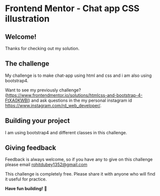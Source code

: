 # Frontend Mentor - Chat app CSS illustration

## Welcome!

Thanks for checking out my solution.

## The challenge

My challenge is to make chat-app using html and css and i am also using bootstrap4.

Want to see my previously challenge? (https://www.frontendmentor.io/solutions/htmlcss-and-bootstrap-4-FtXA0KWBI) and ask questions in the my personal instagram id https://www.instagram.com/rd_web_developer/.

## Building your project

I am using bootstrap4 and  different classes in this challenge.


## Giving feedback

Feedback is always welcome, so if you have any to give on this challenge please email rohitdubey1352@gmail.com

This challenge is completely free. Please share it with anyone who will find it useful for practice.

**Have fun building!** 🚀
